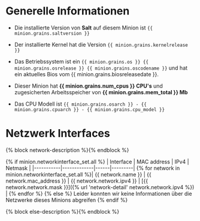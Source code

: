 # Generelle Informationen

- Die installierte Version von **Salt** auf diesem Minion ist `{{ minion.grains.saltversion }}`

- Der installierte Kernel hat die Version `{{ minion.grains.kernelrelease }}`

- Das Betriebssystem ist ein `{{ minion.grains.os }} {{ minion.grains.osrelease }} {{ minion.grains.oscodename }}` und
hat ein aktuelles Bios vom {{ minion.grains.biosreleasedate }}.

- Dieser Minion hat **{{ minion.grains.num_cpus }} CPU's** und zugesicherten Arbeitsspeicher von **{{ minion.grains.mem_total }} Mb**

- Das CPU Modell ist `{{ minion.grains.osarch }} - {{ minion.grains.cpuarch }} - {{ minion.grains.cpu_model }}`


# Netzwerk Interfaces

{% block network-description %}{% endblock %}

{% if minion.networkinterface_set.all %}
| Interface | MAC address | IPv4 | Netmask |
|-----------|-------------|------|---------|
{% for network in minion.networkinterface_set.all %}| {{ network.name }} | {{ network.mac_address }} | {{ network.network.ipv4 }} | [{{ network.network.mask }}]({% url 'network-detail' network.network.ipv4 %}) |
{% endfor %}
{% else %}
Leider konnten wir keine Informationen über die Netzwerke dieses Minions abgreifen
{% endif %}

{% block else-description %}{% endblock %}
